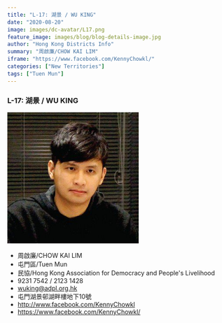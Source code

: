 ```yaml
---
title: "L-17: 湖景 / WU KING"
date: "2020-08-20"
image: images/dc-avatar/L17.png
feature_image: images/blog/blog-details-image.jpg
author: "Hong Kong Districts Info"
summary: "周啟廉/CHOW KAI LIM"
iframe: "https://www.facebook.com/KennyChowkl/"
categories: ["New Territories"]
tags: ["Tuen Mun"]
---
```


### L-17: 湖景 / WU KING  
![](/images/dc-avatar/L17.png)  

 - 周啟廉/CHOW KAI LIM  
 - 屯門區/Tuen Mun  
 - 民協/Hong Kong Association for Democracy and People's Livelihood  
 - 9231 7542 / 2123 1428  
 - wuking@adpl.org.hk  
 - 屯門湖景邨湖畔樓地下10號  
 - http://www.facebook.com/KennyChowkl  
 - https://www.facebook.com/KennyChowkl/
